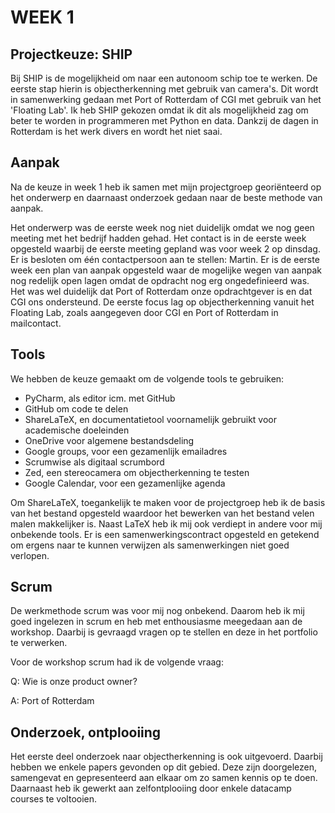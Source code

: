 # WEEK 1

## Projectkeuze: SHIP

Bij SHIP is de mogelijkheid om naar een autonoom schip toe te werken. De eerste stap hierin is objectherkenning met gebruik van camera's. Dit wordt in samenwerking gedaan met Port of Rotterdam of CGI met gebruik van het 'Floating Lab'. Ik heb SHIP gekozen omdat ik dit als mogelijkheid zag om beter te worden in programmeren met Python en data. Dankzij de dagen in Rotterdam is het werk divers en wordt het niet saai.

## Aanpak
Na de keuze in week 1 heb ik samen met mijn projectgroep georiënteerd op het onderwerp en daarnaast onderzoek gedaan naar de beste methode van aanpak. 

Het onderwerp was de eerste week nog niet duidelijk omdat we nog geen meeting met het bedrijf hadden gehad.  Het contact is in de eerste week opgesteld waarbij de eerste meeting gepland was voor week 2 op dinsdag. Er is besloten om één contactpersoon aan te stellen: Martin. Er is de eerste week een plan van aanpak opgesteld waar de mogelijke wegen van aanpak nog redelijk open lagen omdat de opdracht nog erg ongedefinieerd was. Het was wel duidelijk dat Port of Rotterdam onze opdrachtgever is en dat CGI ons ondersteund. De eerste focus lag op objectherkenning vanuit het Floating Lab, zoals aangegeven door CGI en Port of Rotterdam in mailcontact.

## Tools
We hebben de keuze gemaakt om de volgende tools te gebruiken:
- PyCharm, als editor icm. met GitHub
- GitHub om code te delen
- ShareLaTeX, en documentatietool voornamelijk gebruikt voor academische doeleinden
- OneDrive voor algemene bestandsdeling
- Google groups, voor een gezamenlijk emailadres
- Scrumwise als digitaal scrumbord
- Zed, een stereocamera om objectherkenning te testen
- Google Calendar, voor een gezamenlijke agenda

Om ShareLaTeX, toegankelijk te maken voor de projectgroep heb ik de basis van het bestand opgesteld waardoor het bewerken van het bestand velen malen makkelijker is. Naast LaTeX heb ik mij ook verdiept in andere voor mij onbekende tools.
Er is een samenwerkingscontract opgesteld en getekend om ergens naar te kunnen verwijzen als samenwerkingen niet goed verlopen.


## Scrum
De werkmethode scrum was voor mij nog onbekend. Daarom heb ik mij goed ingelezen in scrum en heb met enthousiasme meegedaan aan de workshop. Daarbij is gevraagd vragen op te stellen en deze in het portfolio te verwerken.

Voor de workshop scrum had ik de volgende vraag:

Q: Wie is onze product owner?

A: Port of Rotterdam

## Onderzoek, ontplooiing
Het eerste deel onderzoek naar objectherkenning is ook uitgevoerd. Daarbij hebben we enkele papers gevonden op dit gebied. Deze zijn doorgelezen, samengevat en gepresenteerd aan elkaar om zo samen kennis op te doen. Daarnaast heb ik gewerkt aan zelfontplooiing door enkele datacamp courses te voltooien.

 
